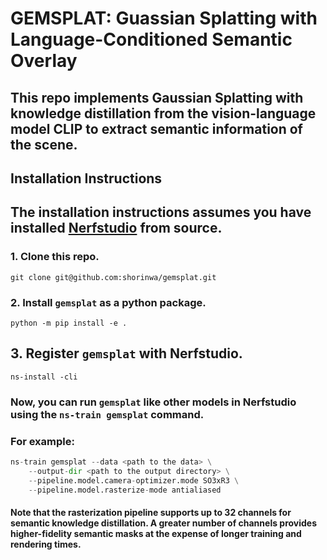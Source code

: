 # GEMSPLAT: Guassian Splatting with Language-Conditioned Semantic Overlay
## This repo implements Gaussian Splatting with knowledge distillation from the vision-language model CLIP to extract semantic information of the scene.

## Installation Instructions

## The installation instructions assumes you have installed [Nerfstudio](https://docs.nerf.studio/quickstart/installation.html) from source.

### 1. Clone this repo.
`git clone git@github.com:shorinwa/gemsplat.git`

### 2. Install `gemsplat` as a python package.
`python -m pip install -e .`

## 3. Register `gemsplat` with Nerfstudio.
`ns-install -cli`

### Now, you can run `gemsplat` like other models in Nerfstudio using the `ns-train gemsplat` command.
### For example:
```python 
ns-train gemsplat --data <path to the data> \
    --output-dir <path to the output directory> \
    --pipeline.model.camera-optimizer.mode SO3xR3 \
    --pipeline.model.rasterize-mode antialiased
```
#### Note that the rasterization pipeline supports up to 32 channels for semantic knowledge distillation. A greater number of channels provides higher-fidelity semantic masks at the expense of longer training and rendering times.